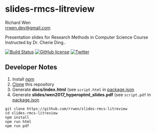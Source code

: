 # slides-rmcs-litreview

Richard Wen  
rrwen.dev@gmail.com  

Presentation slides for Research Methods in Computer Science Course Instructed by Dr. Cherie Ding..

[![Build Status](https://travis-ci.org/rrwen/slides-rmcs-litreview.svg?branch=master)](https://travis-ci.org/rrwen/slides-rmcs-litreview)
[![GitHub license](https://img.shields.io/github/license/rrwen/slides-rmcs-litreview.svg)](https://github.com/rrwen/slides-rmcs-litreview/blob/master/LICENSE)
[![Twitter](https://img.shields.io/twitter/url/https/github.com/rrwen/slides-rmcs-litreview.svg?style=social)](https://twitter.com/intent/tweet?text=Presentation%20slides%20for%20Research%20Methods%20in%20Computer%20Science%20Course%20Instructed%20by%20Dr.%20Cherie%20Ding.:%20https%3A%2F%2Fgithub.com%2Frrwen%2Fslides-rmcs-litreview%20%23revealjs%20%23slides)

## Developer Notes

1. Install [npm](https://www.npmjs.com/)
2. [Clone](https://git-scm.com/docs/git-clone) this repository
3. Generate **docs/index.html** (see `script.html` in [package.json](https://github.com/rrwen/slides-rmcs-litreview/blob/master/package.json)
4. Generate **slides/wen2017_hyperoptml_slides.pdf** (see `script.pdf` in [package.json](https://github.com/rrwen/slides-rmcs-litreview/blob/master/package.json)

```
git clone https://github.com/rrwen/slides-rmcs-litreview
cd slides-rmcs-litreview
npm install
npm run html
npm run pdf
```
